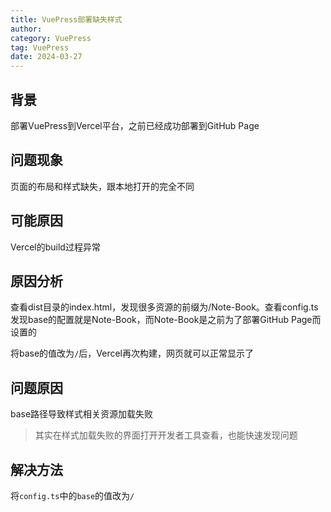 ```yaml
---
title: VuePress部署缺失样式
author:
category: VuePress
tag: VuePress
date: 2024-03-27
---
```


## 背景

部署VuePress到Vercel平台，之前已经成功部署到GitHub Page

## 问题现象

页面的布局和样式缺失，跟本地打开的完全不同

## 可能原因

Vercel的build过程异常

## 原因分析

查看dist目录的index.html，发现很多资源的前缀为/Note-Book。查看config.ts发现base的配置就是Note-Book，而Note-Book是之前为了部署GitHub
Page而设置的

将base的值改为`/`后，Vercel再次构建，网页就可以正常显示了

## 问题原因

base路径导致样式相关资源加载失败

> 其实在样式加载失败的界面打开开发者工具查看，也能快速发现问题

## 解决方法

将`config.ts`中的`base`的值改为`/`
